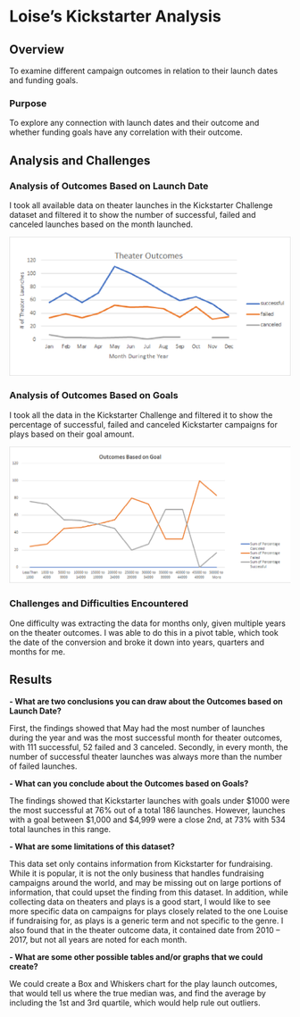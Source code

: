 # Loise’s Kickstarter Analysis
## Overview
  To examine different campaign outcomes in relation to their launch dates and funding goals.

### Purpose
  To explore any connection with launch dates and their outcome and whether funding goals have any correlation with their outcome. 

## Analysis and Challenges
### Analysis of Outcomes Based on Launch Date
  I took all available data on theater launches in the Kickstarter Challenge dataset and filtered it to show the number of successful, failed and canceled launches based on the month launched. 

![Theater_Outcomes_vs_Launch](Resources/Theater_Outcomes_vs_Launch.png)

### Analysis of Outcomes Based on Goals
  I took all the data in the Kickstarter Challenge and filtered it to show the percentage of successful, failed and canceled Kickstarter campaigns for plays based on their goal amount. 

![Outcomes_vs_Goals](Resources/Outcomes_vs_Goals.png)

### Challenges and Difficulties Encountered

  One difficulty was extracting the data for months only, given multiple years on the theater outcomes.  I was able to do this in a pivot table, which took the date of the conversion and broke it down into years, quarters and months for me.   
  
## Results

**- What are two conclusions you can draw about the Outcomes based on Launch Date?**

First, the findings showed that May had the most number of launches during the year and was the most successful month for theater outcomes, with 111 successful, 52 failed and 3 canceled. 
Secondly, in every month, the number of successful theater launches was always more than the number of failed launches. 

**- What can you conclude about the Outcomes based on Goals?**

The findings showed that Kickstarter launches with goals under $1000 were the most successful at 76% out of a total 186 launches.  However, launches with a goal between $1,000 and $4,999 were a close 2nd, at 73% with 534 total launches in this range.

**- What are some limitations of this dataset?**

This data set only contains information from Kickstarter for fundraising.  While it is popular, it is not the only business that handles fundraising campaigns around the world, and may be missing out on large portions of information, that could upset the finding from this dataset. 
In addition, while collecting data on theaters and plays is a good start, I would like to see more specific data on campaigns for plays closely related to the one Louise if fundraising for, as plays is a generic term and not specific to the genre. 
I also found that in the theater outcome data, it contained date from 2010 – 2017, but not all years are noted for each month.  

**- What are some other possible tables and/or graphs that we could create?**

We could create a Box and Whiskers chart for the play launch outcomes, that would tell us where the true median was, and find the average by including the 1st and 3rd quartile, which would help rule out outliers. 

